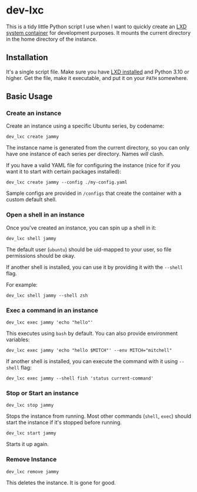 # dev-lxc

This is a tidy little Python script I use when I want to quickly create an [LXD system container][1] for development purposes. It mounts the current directory in the home directory of the instance.

## Installation

It's a single script file. Make sure you have [LXD installed][2] and Python 3.10 or higher. Get the file, make it executable, and put it on your `PATH` somewhere.

## Basic Usage

### Create an instance

Create an instance using a specific Ubuntu series, by codename:

    dev_lxc create jammy

The instance name is generated from the current directory, so you can only have one instance of each series per directory. Names _will_ clash.

If you have a valid YAML file for configuring the instance (nice for if you want it to start with certain packages installed):

    dev_lxc create jammy --config ./my-config.yaml

Sample configs are provided in `/configs` that create the container with a custom default shell.

### Open a shell in an instance

Once you've created an instance, you can spin up a shell in it:

    dev_lxc shell jammy

The default user (`ubuntu`) should be uid-mapped to your user, so file permissions should be okay.

If another shell is installed, you can use it by providing it with the `--shell` flag.

For example:

    dev_lxc shell jammy --shell zsh

### Exec a command in an instance

    dev_lxc exec jammy 'echo "hello"'

This executes using `bash` by default. You can also provide environment variables:

    dev_lxc exec jammy 'echo "hello $MITCH"' --env MITCH="mitchell"

If another shell is installed, you can execute the command with it using `--shell` flag:

    dev_lxc exec jammy --shell fish 'status current-command'

### Stop or Start an instance

    dev_lxc stop jammy

Stops the instance from running. Most other commands (`shell`, `exec`) should start the instance if it's stopped before running.

    dev_lxc start jammy

Starts it up again.

### Remove Instance

    dev_lxc remove jammy

This deletes the instance. It is gone for good.

   [1]: https://canonical.com/lxd
   [2]: https://canonical.com/lxd/install
